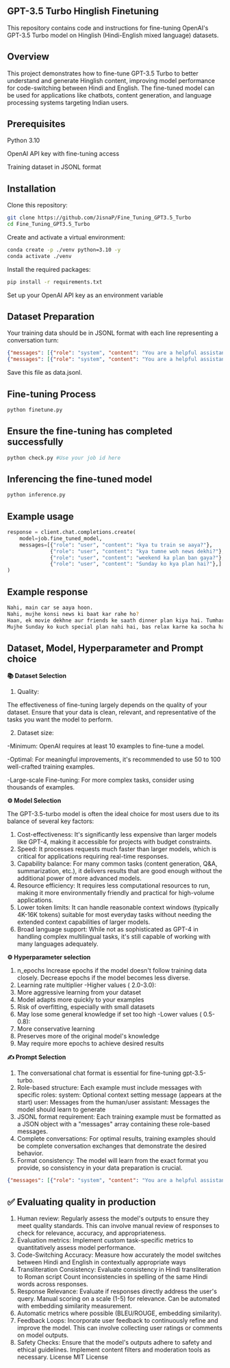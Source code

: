 ## GPT-3.5 Turbo Hinglish Finetuning
This repository contains code and instructions for fine-tuning OpenAI's GPT-3.5 Turbo model on Hinglish (Hindi-English mixed language) datasets.
## Overview
This project demonstrates how to fine-tune GPT-3.5 Turbo to better understand and generate Hinglish content, improving model performance for code-switching between Hindi and English. The fine-tuned model can be used for applications like chatbots, content generation, and language processing systems targeting Indian users.

## Prerequisites

Python 3.10

OpenAI API key with fine-tuning access

Training dataset in JSONL format

## Installation

Clone this repository:
```bash
git clone https://github.com/JisnaP/Fine_Tuning_GPT3.5_Turbo
cd Fine_Tuning_GPT3.5_Turbo

```

Create and activate a virtual environment:
```bash
conda create -p ./venv python=3.10 -y
conda activate ./venv

```
Install the required packages:
```bash
pip install -r requirements.txt
```
Set up your OpenAI API key as an environment variable

## Dataset Preparation
Your training data should be in JSONL format with each line representing a conversation turn:
```json
{"messages": [{"role": "system", "content": "You are a helpful assistant that responds in Hinglish."}, {"role": "user", "content": "Mujhe ek accha quote batao"}, {"role": "assistant", "content": "Zindagi me kabhi haar mat manna, kyunki success milne tak failure normal hai."}]}
{"messages": [{"role": "system", "content": "You are a helpful assistant that responds in Hinglish."}, {"role": "user", "content": "Weather kaisa hai aaj?"}, {"role": "assistant", "content": "Mujhe current weather ka data nahi hai, lekin mai aapko help kar sakta hoon forecast check karne me."}]}

```
Save this file as data.jsonl.
## Fine-tuning Process
```python
python finetune.py

```
## Ensure the fine-tuning has completed successfully
```python
python check.py #Use your job id here

```
## Inferencing the fine-tuned model 
```python
python inference.py 

```
## Example usage

```python
response = client.chat.completions.create(
    model=job.fine_tuned_model,
    messages=[{"role": "user", "content": "kya tu train se aaya?"},
              {"role": "user", "content": "kya tumne woh news dekhi?"},
              {"role": "user", "content": "weekend ka plan ban gaya?"},
              {"role": "user", "content": "Sunday ko kya plan hai?"},]
)

```
## Example response
```bash
Nahi, main car se aaya hoon.
Nahi, mujhe konsi news ki baat kar rahe ho?
Haan, ek movie dekhne aur friends ke saath dinner plan kiya hai. Tumhara kya plan hai?
Mujhe Sunday ko kuch special plan nahi hai, bas relax karne ka socha hai. Tumhara kya plan hai?

```
## Dataset, Model, Hyperparameter and Prompt choice
**📚 Dataset Selection**
1. Quality: 

The effectiveness of fine-tuning largely depends on the quality of your dataset. Ensure that your data is clean, relevant, and representative of the tasks you want the model to perform.

2. Dataset size:

-Minimum: OpenAI requires at least 10 examples to fine-tune a model.

-Optimal: For meaningful improvements, it's recommended to use 50 to 100 well-crafted training examples.

-Large-scale Fine-tuning: For more complex tasks, consider using thousands of examples. 

**⚙️ Model Selection**

The GPT-3.5-turbo model is often the ideal choice for most users due to its balance of several key factors:

1. Cost-effectiveness: It's significantly less expensive than larger models like GPT-4, making it accessible for projects with budget constraints.
2. Speed: It processes requests much faster than larger models, which is critical for applications requiring real-time responses.
3. Capability balance: For many common tasks (content generation, Q&A, summarization, etc.), it delivers results that are good enough without the additional power of more advanced models.
4. Resource efficiency: It requires less computational resources to run, making it more environmentally friendly and practical for high-volume applications.
5. Lower token limits: It can handle reasonable context windows (typically 4K-16K tokens) suitable for most everyday tasks without needing the extended context capabilities of larger models.
6. Broad language support: While not as sophisticated as GPT-4 in handling complex multilingual tasks, it's still capable of working with many languages adequately.

**⚙️ Hyperparameter selection**
1. n_epochs
Increase epochs if the model doesn't follow training data closely.
Decrease epochs if the model becomes less diverse.
2. Learning rate multiplier
-Higher values ( 2.0-3.0):
1. More aggressive learning from your dataset
2. Model adapts more quickly to your examples
3. Risk of overfitting, especially with small datasets
4. May lose some general knowledge if set too high
-Lower values ( 0.5-0.8):
1. More conservative learning
2. Preserves more of the original model's knowledge
3. May require more epochs to achieve desired results

**✍️ Prompt Selection**
1. The conversational chat format is essential for fine-tuning gpt-3.5-turbo.
2. Role-based structure: Each example must include messages with specific roles:
system: Optional context setting message (appears at the start)
user: Messages from the human/user
assistant: Messages the model should learn to generate
3. JSONL format requirement: Each training example must be formatted as a JSON object with a "messages" array containing these role-based messages.
4. Complete conversations: For optimal results, training examples should be complete conversation exchanges that demonstrate the desired behavior.
5. Format consistency: The model will learn from the exact format you provide, so consistency in your data preparation is crucial.

```json
{"messages": [{"role": "system", "content": "You are a helpful assistant."}, {"role": "user", "content": "Hello!"}, {"role": "assistant", "content": "Hi there! How can I help you today?"}]}
```
## ✅ Evaluating quality in production
1. Human review: Regularly assess the model's outputs to ensure they meet quality standards. This can involve manual review of responses to check for relevance, accuracy, and appropriateness.
2. Evaluation metrics:
 Implement custom task-specific metrics to quantitatively assess model performance.
 1. Code-Switching Accuracy: Measure how accurately the model switches between Hindi and English in contextually appropriate ways
 2. Transliteration Consistency: Evaluate consistency in Hindi transliteration to Roman script
 Count inconsistencies in spelling of the same Hindi words across responses.
 3. Response Relevance: Evaluate if responses directly address the user's query.
 Manual scoring on a scale (1-5) for relevance.
 Can be automated with embedding similarity measurement.
 4. Automatic metrics where possible (BLEU/ROUGE, embedding similarity).
3. Feedback Loops: Incorporate user feedback to continuously refine and improve the model. This can involve collecting user ratings or comments on model outputs.
4. Safety Checks: Ensure that the model's outputs adhere to safety and ethical guidelines. Implement content filters and moderation tools as necessary.
License
MIT License

